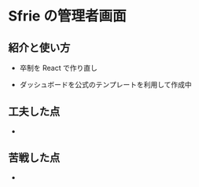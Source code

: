 # Sfrie の管理者画面

## 紹介と使い方

- 卒制を React で作り直し

- ダッシュボードを公式のテンプレートを利用して作成中

## 工夫した点

-

## 苦戦した点

-
